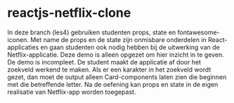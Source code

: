# reactjs-netflix-clone

In deze branch (les4) gebruiken studenten props, state en fontawesome-iconen. Met name de props en de state zijn onmisbare onderdelen in React-applicaties en gaan studenten ook nodig hebben bij de uitwerking van de Netflix-applicatie. Deze demo is alleen opgezet om hier inzicht in te geven. De demo is incompleet. De student maakt de applicatie af door het zoekveld werkend te maken. Als er een karakter in het zoekveld wordt gezet, dan moet de output alleen Card-components laten zien die beginnen met die betreffende letter. Na de oefening kan props en state in de eigen realisatie van Netflix-app worden toegepast.
